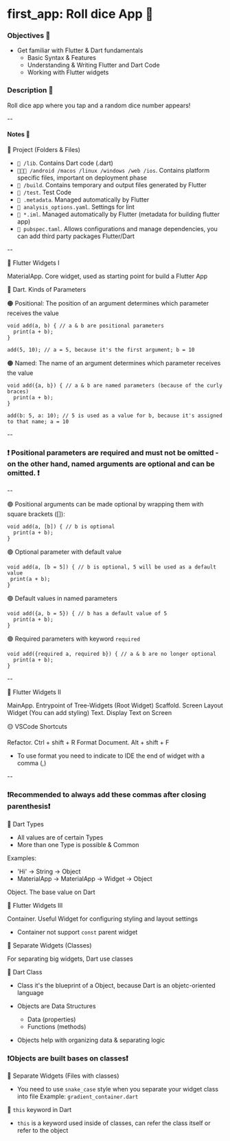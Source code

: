<h1>first_app: Roll dice App 🎲</h1>

<h3> Objectives 🌟 </h3>

- Get familiar with Flutter & Dart fundamentals
    * Basic Syntax & Features
    * Understanding & Writing Flutter and Dart Code
    * Working with Flutter widgets

<h3> Description 📄 </h3>

Roll dice app where you tap and a random dice number appears!

--

<h4> Notes 📝 </h4>

🔵 Project (Folders & Files)

* `📂 /lib`. Contains Dart code (.dart)
* `📂📂📂 /android /macos /linux /windows /web /ios`. Contains platform specific files, important on deployment phase
* `📂 /build`. Contains temporary and output files generated by Flutter
* `📂 /test`. Test Code
* `📄 .metadata`. Managed automatically by Flutter
* `📄 analysis_options.yaml`. Settings for lint
* `📄 *.iml`. Managed automatically by Flutter (metadata for building flutter app)
* `📄 pubspec.taml`. Allows configurations and manage dependencies, you can add third party packages Flutter/Dart 

--

🔵 Flutter Widgets I

MaterialApp. Core widget, used as starting point for build a Flutter App

🔵 Dart. Kinds of Parameters

🟠 Positional: The position of an argument determines which parameter receives the value
```
void add(a, b) { // a & b are positional parameters
  print(a + b);
}
 
add(5, 10); // a = 5, because it's the first argument; b = 10
```

🟠 Named: The name of an argument determines which parameter receives the value
```
void add({a, b}) { // a & b are named parameters (because of the curly braces)
  print(a + b); 
}  
 
add(b: 5, a: 10); // 5 is used as a value for b, because it's assigned to that name; a = 10
```

--
<h3>❗ Positional parameters are required and must not be omitted - on the other hand, named arguments are optional and can be omitted. ❗</h3>
--

🟢 Positional arguments can be made optional by wrapping them with square brackets ([]):
```
void add(a, [b]) { // b is optional
  print(a + b);
}
```
🟢 Optional parameter with default value
 ```
void add(a, [b = 5]) { // b is optional, 5 will be used as a default value
  print(a + b);
}
 ```

🟢 Default values in named parameters
```
void add({a, b = 5}) { // b has a default value of 5
  print(a + b); 
}  
```

🟢 Required parameters with keyword `required`
```
void add({required a, required b}) { // a & b are no longer optional
  print(a + b); 
}  
```

--

🔵 Flutter Widgets II

MainApp. Entrypoint of Tree-Widgets (Root Widget)
Scaffold. Screen Layout Widget (You can add styling)
Text. Display Text on Screen

🟡 VSCode Shortcuts

Refactor. Ctrl + shift + R
Format Document. Alt + shift + F
  * To use format you need to indicate to IDE the end of widget with a comma (,)

--

<h3>❗Recommended to always add these commas after closing parenthesis❗</h3>

🔵 Dart Types

* All values are of certain Types
* More than one Type is possible & Common

Examples:
- 'Hi' -> String -> Object
- MaterialApp -> MaterialApp -> Widget -> Object

Object. The base value on Dart

🔵 Flutter Widgets III

Container. Useful Widget for configuring styling and layout settings
  * Container not support `const` parent widget 

🔵 Separate Widgets (Classes)

For separating big widgets, Dart use classes 

🔵 Dart Class

* Class it's the blueprint of a Object, because Dart is an objetc-oriented language
* Objects are Data Structures
  * Data (properties)
  * Functions (methods)

* Objects help with organizing data & separating logic

<h3>❗Objects are built bases on classes❗</h3>

🔵 Separate Widgets (Files with classes)

* You need to use `snake_case` style when you separate your widget class into file
    Example: `gradient_container.dart`

🔵 `this` keyword in Dart

* `this` is a keyword used inside of classes, can refer the class itself or refer to the object